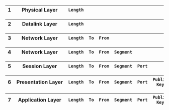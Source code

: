 
1  | <div style="width:150px"> Physical Layer </div>| `Length`|<div style="width:718px"> `Raw data`</div>
-- | ------- |-------------- | ----------

2  | <div style="width:150px"> Datalink Layer </div> | `Length` | <div style="width:655px"> `Raw data`</div> | `CRC`
-- | -------------- | -------- | ---------- | -----

3  |  <div style="width:150px"> Network Layer </div>| `Length` | `To` | `From` | <div style="width:530px"> `Raw data`</div> | `CRC`
-- | ------------- | -------- | ---- | ------ | ---------- | -----

4  | <div style="width:150px">Network Layer </div>| `Length` | `To` | `From` | `Segment` | <div style="width:435px"> `Raw data`</div> | `CRC`
-- | --------------- | -------- | ---- | ------ | --------- | ---------- | -----

5  | <div style="width:150px">Session Layer </div>| `Length` | `To` | `From` | `Segment` | `Port` |<div style="width:365px"> `Raw data`</div> | `CRC`
-- | --------------- | -------- | ---- | ------ | ------ | --------- | ---------- | -----

6  | <div style="width:150px">Presentation Layer </div>| `Length` | `To` | `From` | `Segment` | `Port` | `Public Key`|<div style="width:245px"> `Raw data`</div> | `CRC`
-- | --------------- | -------- | ---- | ------ | ------ | ------ | --------- | ---------- | -----

7  | <div style="width:150px">Application Layer </div>| `Length` | `To` | `From` | `Segment` | `Port` | `Public Key`| `Metadata` | <div style="width:140px"> `Raw data`</div> | `CRC`
-- | --------------- | -------- | ---- | ------ | ------ | ------ | ------ | --------- | ---------- | -----
